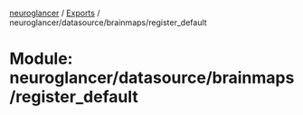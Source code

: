 [neuroglancer](../README.md) / [Exports](../modules.md) / neuroglancer/datasource/brainmaps/register\_default

# Module: neuroglancer/datasource/brainmaps/register\_default
